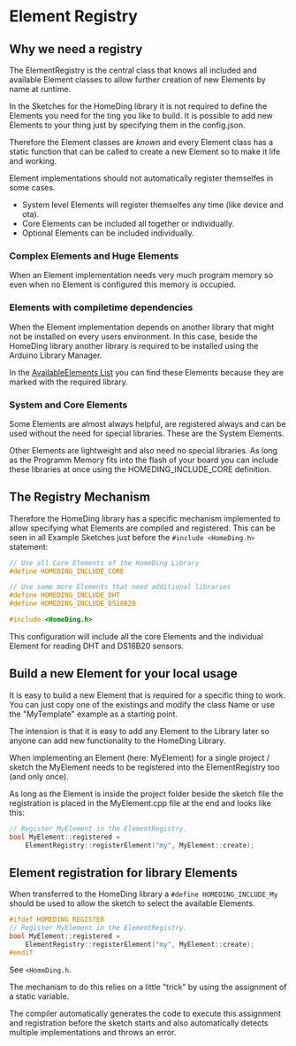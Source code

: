 # Element Registry

## Why we need a registry

The ElementRegistry is the central class that knows all included and available
Element classes to allow further creation of new Elements by name at runtime.

In the Sketches for the HomeDing library it is not required to define the Elements you need for the ting you like to build.
It is possible to add new Elements to your thing just by specifying them in the config.json.

Therefore the Element classes are *known* and every Element class has a static function that can be called to create a new Element
so to make it life and working.

Element implementations should not automatically register themselfes in some cases.

* System level Elements will register themselfes any time (like device and ota).
* Core Elements can be included all together or individually.
* Optional Elements can be included individually.

### Complex Elements and Huge Elements

When an Element implementation needs very much program memory so even when no Element is configured this memory is occupied.

### Elements with compiletime dependencies

When the Element implementation depends on another library that might not be installed on every users environment.
In this case, beside the HomeDing library another library is required to be installed using the Arduino Library Manager.

In the [AvailableElements List](availableelements) you can find these Elements because they are marked with the required library.

### System and Core Elements

Some Elements are almost always helpful, are registered always and can be used without the need for special libraries. These are the System Elements.

Other Elements are lightweight and also need no special libraries. As long as the Programm Memory fits into the flash of your board you can include these libraries at once using the HOMEDING_INCLUDE_CORE definition.

## The Registry Mechanism

Therefore the HomeDing library has a specific mechanism implemented to allow specifying what Elements are compiled and registered.
This can be seen in all Example Sketches just before the ```#include <HomeDing.h>``` statement:

```C++
// Use all Core Elements of the HomeDing Library
#define HOMEDING_INCLUDE_CORE

// Use some more Elements that need additional libraries
#define HOMEDING_INCLUDE_DHT
#define HOMEDING_INCLUDE_DS18B20

#include <HomeDing.h>
```

This configuration will include all the core Elements and the individual Element for reading DHT and DS18B20 sensors.

## Build a new Element for your local usage

It is easy to build a new Element that is required for a specific thing to work. You can just copy one of the existings and modify the class Name
or use the "MyTemplate" example as a starting point.

The intension is that it is easy to add any Element to the Library later so anyone can add new functionality to the HomeDing Library.

When implementing an Element (here: MyElement) for a single project / sketch
the MyElement needs to be registered into the ElementRegistry too (and only once).

As long as the Element is inside the project folder beside the sketch file the registration is placed in the
MyElement.cpp file at the end and looks like this:

```CPP
// Register MyElement in the ElementRegistry.
bool MyElement::registered =
    ElementRegistry::registerElement("my", MyElement::create);
```

## Element registration for library Elements

When transferred to the HomeDing library a ```#define HOMEDING_INCLUDE_My``` should be used to allow the sketch to select the available Elements.

```CPP
#ifdef HOMEDING_REGISTER
// Register MyElement in the ElementRegistry.
bool MyElement::registered =
    ElementRegistry::registerElement("my", MyElement::create);
#endif
```

See ```<HomeDing.h```.

The mechanism to do this relies on a little "trick" by using the assignment of a static variable.

The compiler automatically generates the code to execute this assignment and registration before the sketch starts
and also automatically detects multiple implementations and throws an error.
